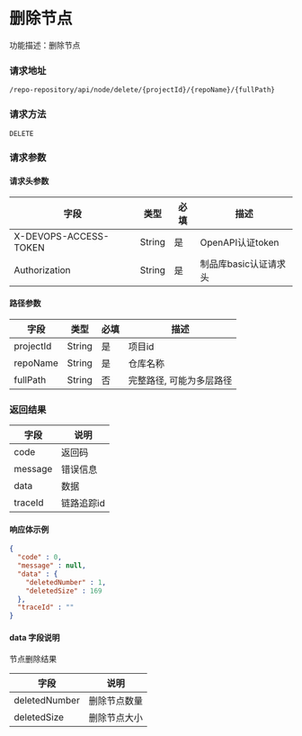 # 删除节点

功能描述：删除节点

### 请求地址

```
/repo-repository/api/node/delete/{projectId}/{repoName}/{fullPath}
```

### 请求方法

`DELETE`

### 请求参数

#### 请求头参数

| 字段                  | 类型   | 必填 | 描述                  |
| --------------------- | ------ | ---- | --------------------- |
| X-DEVOPS-ACCESS-TOKEN | String | 是   | OpenAPI认证token      |
| Authorization         | String | 是   | 制品库basic认证请求头 |

#### 路径参数

| 字段        | 类型     | 必填  | 描述            |
|-----------|--------|-----|---------------|
| projectId | String | 是   | 项目id          |
| repoName  | String | 是   | 仓库名称          |
| fullPath  | String | 否   | 完整路径, 可能为多层路径 |

### 返回结果

| 字段      | 说明     |
|---------|--------|
| code    | 返回码    |
| message | 错误信息   |
| data    | 数据     |
| traceId | 链路追踪id |

#### 响应体示例

```json
{
  "code" : 0,
  "message" : null,
  "data" : {
    "deletedNumber" : 1,
    "deletedSize" : 169
  },
  "traceId" : ""
}
```

#### data 字段说明

节点删除结果

| 字段            | 说明     |
|---------------|--------|
| deletedNumber | 删除节点数量 |
| deletedSize   | 删除节点大小 |
